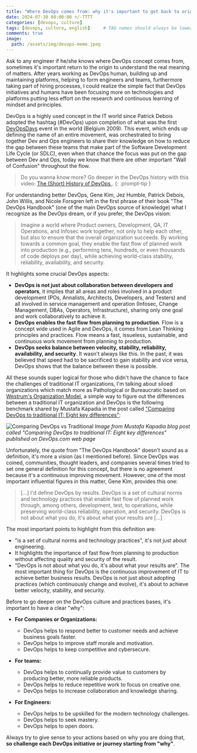 ```yaml
---
title: "Where DevOps comes from: why it's important to get back to origin?"
date: 2024-07-30 08:00:00 +/-TTTT
categories: [devops, culture]
tags: [devops, culture, english]     # TAG names should always be lowercase
comments: true
image:
  path: /assets/img/devops-meme.jpeg
---
```


Ask to any engineer if he/she knows where DevOps concept comes from, sometimes it's important return to the origin to understand the real meaning of matters. After years working as DevOps human, building up and maintaining platforms, helping to form engineers and teams, furthermore taking part of hiring processes, I could realize the simple fact that DevOps initiatives and humans have been focusing more on technologies and platforms putting less effort on the research and continuous learning of mindset and principles. 

DevOps is a highly used concept in the IT world since Patrick Debois adopted the hashtag (#DevOps) upon completion of what was the first [DevOpsDays](https://devopsdays.org/about) event in the world (Belgium 2009). This event, which ends up defining the name of an entire movement, was orchestrated to bring together Dev and Ops engineers to share their knowledge on how to reduce the gap between these teams that make part of the Software Development Life Cycle (or SDLC), even when that chance the focus was put on the gap between Dev and Ops, today we know that there are other important "Wall of Confusion" throughout the flow.

> Do you wanna know more? Go deeper in the DevOps history with this video: [The (Short) History of DevOps
](https://www.youtube.com/watch?v=o7-IuYS0iSE).
{: .prompt-tip }

For understanding better DevOps, Gene Kim, Jez Humble, Patrick Debois, John Willis, and Nicole Forsgren left in the first phrase of their book "The DevOps Handbook" (one of the main DevOps source of knowledge) what I recognize as the DevOps dream, or if you prefer, the DevOps vision:

> Imagine a world where Product owners, Development, QA, IT Operations, and Infosec work together, not only to help each other, but also to ensure that the overall organization succeeds. By working towards a common goal, they enable the fast flow of planned work into production (e.g., performing tens, hundreds, or even thousands of code deploys per day), while achieving world-class stability, reliability, availability, and security.

It highlights some crucial DevOps aspects:

* **DevOps is not just about collaboration between developers and operators**, it implies that all areas and roles involved in a product development (POs, Annalists, Architects, Developers, and Testers) and all involved in service management and operation (Infosec, Change Management, DBAs, Operators, Infrastructure), sharing only one goal and work collaboratively to achieve it.
* **DevOps enables the fast flow from planning to production**. Flow is a concept wide used in Agile and DevOps, it comes from Lean Thinking principles and practices. Flow means a fast, issueless, sustainable, and continuous work movement from planning to production.
* **DevOps seeks balance between velocity, stability, reliability, availability, and security**. It wasn't always like this. In the past, it was believed that speed had to be sacrificed to gain stability and vice versa, DevOps shows that the balance between these is possible.

All these sounds super logical for those who didn't have the chance to face the challenges of traditional IT organizations, I'm talking about siloed organizations which match more as Pathological or Bureaucratic based on [Westrum's Organization Model](https://itrevolution.com/articles/westrums-organizational-model-in-tech-orgs/), a simple way to figure out the differences between a traditional IT organization and DevOps is the following benchmark shared by Mustafa Kapadia in the post called ["Comparing DevOps to traditional IT: Eight key differences"](https://devops.com/comparing-devops-traditional-eight-key-differences/):

![Comparing DevOps vs Traditional](https://devops.com/wp-content/uploads/2015/02/mustafa.jpg)
_Image from Mustafa Kapadia blog post called "Comparing DevOps to traditional IT: Eight key differences" published on DevOps.com web page_

Unfortunately, the quote from "The DevOps Handbook" doesn't sound as a definition, it's more a vision (as I mentioned before). Since DevOps was coined, communities, thought leaders, and companies several times tried to set one general definition for this concept, but there is no agreement because it's a continuous improving movement. However, one of the most important influential figures in this matter, Gene Kim, provides this one:

> [...] I'd define DevOps by results. DevOps is a set of cultural norms and technology practices that enable fast flow of planned work through, among others, development, test, to operations, while preserving world-class reliability, operation, and security. DevOps is not about what you do, it's about what your results are [...]

The most important points to highlight from this definition are:

* "is a set of cultural norms and technology practices", it's not just about engineering.
* It highlights the importance of fast flow from planning to production without affecting quality and security of the result.
* "DevOps is not about what you do, it's about what your results are". The most important thing for DevOps is the continuous improvement of IT to achieve better business results. DevOps is not just about adopting practices (which continuously change and evolve), it's about to achieve better velocity, stability, and security.

Before to go deeper on the DevOps culture and practices bases, it's important to have a clear "why":

* **For Companies or Organizations:**

  * DevOps helps to respond better to customer needs and achieve business goals faster.
  * DevOps helps to improve staff morale and motivation.
  * DevOps helps to keep competitive and cybersecure.

* **For teams:**

  * DevOps helps to continually provide value to customers by producing better, more reliable products.
  * DevOps helps to reduce repetitive work to focus on creative one.
  * DevOps helps to increase collaboration and knowledge sharing.

* **For Engineers:**

  * DevOps helps to be upskilled for the modern technology challenges.
  * DevOps helps to seek mastery.
  * DevOps helps to open doors.

Always try to give sense to your actions based on why you are doing that, **so challenge each DevOps initiative or journey starting from "why"**.
